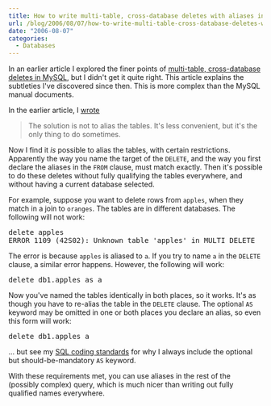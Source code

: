 ```yaml
---
title: How to write multi-table, cross-database deletes with aliases in MySQL
url: /blog/2006/08/07/how-to-write-multi-table-cross-database-deletes-with-aliases-in-mysql/
date: "2006-08-07"
categories:
  - Databases
---
```

In an earlier article I explored the finer points of [multi-table, cross-database deletes in MySQL](/blog/2006/05/12/why-multi-table-cross-database-deletes-fail-in-mysql/), but I didn't get it quite right. This article explains the subtleties I've discovered since then. This is more complex than the MySQL manual documents.

In the earlier article, I [wrote](/blog/2006/05/12/why-multi-table-cross-database-deletes-fail-in-mysql/)

> The solution is not to alias the tables. It's less convenient, but it's the only thing to do sometimes.

Now I find it *is* possible to alias the tables, with certain restrictions. Apparently the way you name the target of the `DELETE`, and the way you first declare the aliases in the `FROM` clause, must match exactly. Then it's possible to do these deletes without fully qualifying the tables everywhere, and without having a current database selected.

For example, suppose you want to delete rows from `apples`, when they match in a join to `oranges`. The tables are in different databases. The following will not work:

<pre>delete apples
ERROR 1109 (42S02): Unknown table 'apples' in MULTI DELETE</pre>

The error is because `apples` is aliased to `a`. If you try to name `a` in the `DELETE` clause, a similar error happens. However, the following will work:

<pre>delete db1.apples as a</pre>

Now you've named the tables identically in both places, so it works. It's as though you have to re-alias the table in the `DELETE` clause. The optional `AS` keyword may be omitted in one or both places you declare an alias, so even this form will work:

<pre>delete db1.apples a</pre>

... but see my [SQL coding standards](/blog/2006/04/26/sql-coding-standards/) for why I always include the optional but should-be-mandatory `AS` keyword.

With these requirements met, you can use aliases in the rest of the (possibly complex) query, which is much nicer than writing out fully qualified names everywhere.


